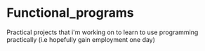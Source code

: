 # Functional_programs
Practical projects that i'm working on to learn to use programming practically (i.e hopefully gain employment one day)
